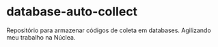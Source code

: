 # database-auto-collect
Repositório para armazenar códigos de coleta em databases. Agilizando meu trabalho na Núclea.
